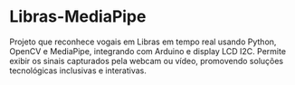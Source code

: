 # Libras-MediaPipe
Projeto que reconhece vogais em Libras em tempo real usando Python, OpenCV e MediaPipe, integrando com Arduino e display LCD I2C. Permite exibir os sinais capturados pela webcam ou vídeo, promovendo soluções tecnológicas inclusivas e interativas.
